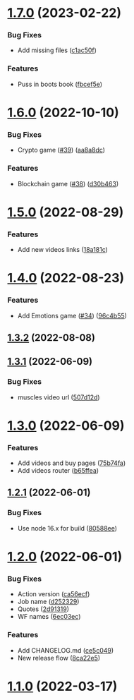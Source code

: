 # [1.7.0](https://github.com/dgusakov/bimbimon-landing/compare/1.6.0...1.7.0) (2023-02-22)


### Bug Fixes

* Add missing files ([c1ac50f](https://github.com/dgusakov/bimbimon-landing/commit/c1ac50fce7516baa499ef7db19c2813394494962))


### Features

* Puss in boots book ([fbcef5e](https://github.com/dgusakov/bimbimon-landing/commit/fbcef5edfd36226c8074a9ad5a229b95b95e9e9d))



# [1.6.0](https://github.com/dgusakov/bimbimon-landing/compare/1.5.0...1.6.0) (2022-10-10)


### Bug Fixes

* Crypto game ([#39](https://github.com/dgusakov/bimbimon-landing/issues/39)) ([aa8a8dc](https://github.com/dgusakov/bimbimon-landing/commit/aa8a8dc8b1bf88afb805e776421c12cdf2d71966))


### Features

* Blockchain game ([#38](https://github.com/dgusakov/bimbimon-landing/issues/38)) ([d30b463](https://github.com/dgusakov/bimbimon-landing/commit/d30b463854fcc1a5d184cfabca9c05d5fc524544))



# [1.5.0](https://github.com/dgusakov/bimbimon-landing/compare/1.4.0...1.5.0) (2022-08-29)


### Features

* Add new videos links ([18a181c](https://github.com/dgusakov/bimbimon-landing/commit/18a181c0ed7ae47a437491aef224e7cfe24b8c84))



# [1.4.0](https://github.com/dgusakov/bimbimon-landing/compare/1.3.2...1.4.0) (2022-08-23)


### Features

* Add Emotions game ([#34](https://github.com/dgusakov/bimbimon-landing/issues/34)) ([96c4b55](https://github.com/dgusakov/bimbimon-landing/commit/96c4b558a53ef4e139195c1fced5c199bc694549))



## [1.3.2](https://github.com/dgusakov/bimbimon-landing/compare/1.3.1...1.3.2) (2022-08-08)



## [1.3.1](https://github.com/dgusakov/bimbimon-landing/compare/1.3.0...1.3.1) (2022-06-09)


### Bug Fixes

* muscles video url ([507d12d](https://github.com/dgusakov/bimbimon-landing/commit/507d12d2558b2c26e7d870ead7f39780e2dc0cc8))



# [1.3.0](https://github.com/dgusakov/bimbimon-landing/compare/1.2.1...1.3.0) (2022-06-09)


### Features

* Add videos and buy pages ([75b74fa](https://github.com/dgusakov/bimbimon-landing/commit/75b74faab5dea42cdf178faa99235874773d252f))
* Add videos router ([b65ffea](https://github.com/dgusakov/bimbimon-landing/commit/b65ffea364fe84cd98190372bc28e4e69d403b88))



## [1.2.1](https://github.com/dgusakov/bimbimon-landing/compare/1.2.0...1.2.1) (2022-06-01)


### Bug Fixes

* Use node 16.x for build ([80588ee](https://github.com/dgusakov/bimbimon-landing/commit/80588eed78fd30f670b6751004b8df84a65946b5))



# [1.2.0](https://github.com/dgusakov/bimbimon-landing/compare/1.1.0...1.2.0) (2022-06-01)


### Bug Fixes

* Action version ([ca56ecf](https://github.com/dgusakov/bimbimon-landing/commit/ca56ecfd2087a58db3905bd181bd136910d0e5b1))
* Job name ([d252329](https://github.com/dgusakov/bimbimon-landing/commit/d2523296661bbaea63b7e3fb2a00fb5a26961cb1))
* Quotes ([2d91319](https://github.com/dgusakov/bimbimon-landing/commit/2d91319dd7a436e6f8913e30a37466cd6d898907))
* WF names ([6ec03ec](https://github.com/dgusakov/bimbimon-landing/commit/6ec03ec88e36a464a30360540e7d0e1ea1a0bd3b))


### Features

* Add CHANGELOG.md ([ce5c049](https://github.com/dgusakov/bimbimon-landing/commit/ce5c04953f5f555c69a03874260a19bc755b6ae6))
* New release flow ([8ca22e5](https://github.com/dgusakov/bimbimon-landing/commit/8ca22e5d37114307cea359b53c6c6383e9088679))



# [1.1.0](https://github.com/dgusakov/bimbimon-landing/compare/1.0.0...1.1.0) (2022-03-17)



